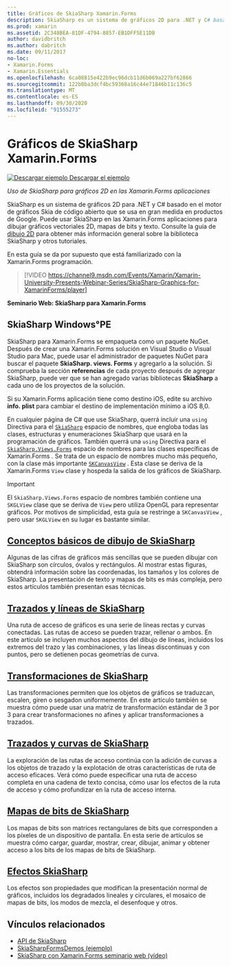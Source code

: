 ```yaml
---
title: Gráficos de SkiaSharp Xamarin.Forms
description: SkiaSharp es un sistema de gráficos 2D para .NET y C# basado en el motor de gráficos Skia de código abierto que se usa en gran medida en productos de Google. En esta guía se explica cómo usar SkiaSharp para gráficos 2D en las Xamarin.Forms aplicaciones.
ms.prod: xamarin
ms.assetid: 2C348BEA-81DF-4794-8857-EB1DFF5E11DB
author: davidbritch
ms.author: dabritch
ms.date: 09/11/2017
no-loc:
- Xamarin.Forms
- Xamarin.Essentials
ms.openlocfilehash: 6ca08815e422b9ec96dcb11d6b069a227bf62866
ms.sourcegitcommit: 122b8ba3dcf4bc59368a16c44e71846b11c136c5
ms.translationtype: MT
ms.contentlocale: es-ES
ms.lasthandoff: 09/30/2020
ms.locfileid: "91555273"
---
```

# <a name="skiasharp-graphics-in-no-locxamarinforms"></a>Gráficos de SkiaSharp Xamarin.Forms

[![Descargar ejemplo](~/media/shared/download.png) Descargar el ejemplo](https://docs.microsoft.com/samples/xamarin/xamarin-forms-samples/skiasharpforms-demos)

_Uso de SkiaSharp para gráficos 2D en las Xamarin.Forms aplicaciones_

SkiaSharp es un sistema de gráficos 2D para .NET y C# basado en el motor de gráficos Skia de código abierto que se usa en gran medida en productos de Google. Puede usar SkiaSharp en las Xamarin.Forms aplicaciones para dibujar gráficos vectoriales 2D, mapas de bits y texto. Consulte la guía de [dibujo 2D](~/graphics-games/skiasharp/index.md) para obtener más información general sobre la biblioteca SkiaSharp y otros tutoriales.

En esta guía se da por supuesto que está familiarizado con la Xamarin.Forms programación.

> [!VIDEO https://channel9.msdn.com/Events/Xamarin/Xamarin-University-Presents-Webinar-Series/SkiaSharp-Graphics-for-XamarinForms/player]

**Seminario Web: SkiaSharp para Xamarin.Forms**

## <a name="skiasharp-preliminaries"></a>SkiaSharp Windows°PE

SkiaSharp para Xamarin.Forms se empaqueta como un paquete NuGet. Después de crear una Xamarin.Forms solución en Visual Studio o Visual Studio para Mac, puede usar el administrador de paquetes NuGet para buscar el paquete **SkiaSharp. views. Forms** y agregarlo a la solución. Si comprueba la sección **referencias** de cada proyecto después de agregar SkiaSharp, puede ver que se han agregado varias bibliotecas **SkiaSharp** a cada uno de los proyectos de la solución.

Si su Xamarin.Forms aplicación tiene como destino iOS, edite su archivo **info. plist** para cambiar el destino de implementación mínimo a iOS 8,0.

En cualquier página de C# que use SkiaSharp, querrá incluir una `using` Directiva para el [`SkiaSharp`](xref:SkiaSharp) espacio de nombres, que engloba todas las clases, estructuras y enumeraciones SkiaSharp que usará en la programación de gráficos. También querrá una `using` Directiva para el [`SkiaSharp.Views.Forms`](xref:SkiaSharp.Views.Forms) espacio de nombres para las clases específicas de Xamarin.Forms . Se trata de un espacio de nombres mucho más pequeño, con la clase más importante [`SKCanvasView`](xref:SkiaSharp.Views.Forms.SKCanvasView) . Esta clase se deriva de la Xamarin.Forms `View` clase y hospeda la salida de los gráficos de SkiaSharp.

> [!IMPORTANT]
> El `SkiaSharp.Views.Forms` espacio de nombres también contiene una `SKGLView` clase que se deriva de `View` pero utiliza OpenGL para representar gráficos. Por motivos de simplicidad, esta guía se restringe a `SKCanvasView` , pero usar `SKGLView` en su lugar es bastante similar.

## <a name="skiasharp-drawing-basics"></a>[Conceptos básicos de dibujo de SkiaSharp](basics/index.md)

Algunas de las cifras de gráficos más sencillas que se pueden dibujar con SkiaSharp son círculos, óvalos y rectángulos. Al mostrar estas figuras, obtendrá información sobre las coordenadas, los tamaños y los colores de SkiaSharp. La presentación de texto y mapas de bits es más compleja, pero estos artículos también presentan esas técnicas.

## <a name="skiasharp-lines-and-paths"></a>[Trazados y líneas de SkiaSharp](paths/index.md)

Una ruta de acceso de gráficos es una serie de líneas rectas y curvas conectadas. Las rutas de acceso se pueden trazar, rellenar o ambos. En este artículo se incluyen muchos aspectos del dibujo de líneas, incluidos los extremos del trazo y las combinaciones, y las líneas discontinuas y con puntos, pero se detienen pocas geometrías de curva.

## <a name="skiasharp-transforms"></a>[Transformaciones de SkiaSharp](transforms/index.md)

Las transformaciones permiten que los objetos de gráficos se traduzcan, escalen, giren o sesgadon uniformemente. En este artículo también se muestra cómo puede usar una matriz de transformación estándar de 3 por 3 para crear transformaciones no afines y aplicar transformaciones a trazados.

## <a name="skiasharp-curves-and-paths"></a>[Trazados y curvas de SkiaSharp](curves/index.md)

La exploración de las rutas de acceso continúa con la adición de curvas a los objetos de trazado y la explotación de otras características de ruta de acceso eficaces. Verá cómo puede especificar una ruta de acceso completa en una cadena de texto concisa, cómo usar los efectos de la ruta de acceso y cómo profundizar en la ruta de acceso interna.

## <a name="skiasharp-bitmaps"></a>[Mapas de bits de SkiaSharp](bitmaps/index.md)

Los mapas de bits son matrices rectangulares de bits que corresponden a los píxeles de un dispositivo de pantalla. En esta serie de artículos se muestra cómo cargar, guardar, mostrar, crear, dibujar, animar y obtener acceso a los bits de los mapas de bits de SkiaSharp.

## <a name="skiasharp-effects"></a>[Efectos SkiaSharp](effects/index.md)

Los efectos son propiedades que modifican la presentación normal de gráficos, incluidos los degradados lineales y circulares, el mosaico de mapas de bits, los modos de mezcla, el desenfoque y otros.

## <a name="related-links"></a>Vínculos relacionados

- [API de SkiaSharp](/dotnet/api/skiasharp)
- [SkiaSharpFormsDemos (ejemplo)](/samples/xamarin/xamarin-forms-samples/skiasharpforms-demos)
- [SkiaSharp con Xamarin.Forms seminario web (vídeo)](https://channel9.msdn.com/Events/Xamarin/Xamarin-University-Presents-Webinar-Series/SkiaSharp-Graphics-for-XamarinForms)